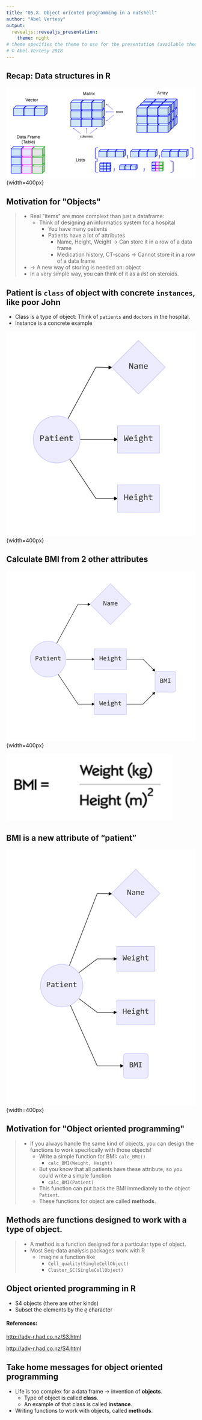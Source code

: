 ```yaml
---
title: "05.X. Object oriented programming in a nutshell"
author: "Abel Vertesy"
output: 
  revealjs::revealjs_presentation:
    theme: night
# theme specifies the theme to use for the presentation (available themes are "default", "simple", "sky", "beige", "serif", "solarized", "blood", "moon", "night", "black", "league" or "white").
# © Abel Vertesy 2018
---
```


## Recap: Data structures in R

![DataStructure](05.x.Object.oriented.programming.brief.explanation.assets/DataStructure.png){width=400px}



## Motivation for "Objects"

>- Real "items" are more complext than just a dataframe:
>   - Think of designing an informatics system for a hospital
>     - You have many patients
>     - Patients have a lot of attributes
>       - Name, Height, Weight			→ Can store it in a row of a data frame
>       - Medication history, CT-scans 	→ Cannot store it in a row of a data frame
>- → A new way of storing is needed an: object
>- In a very simple way, you can think of it as a *list* on steroids.




## Patient is `class` of object with concrete `instances`,  like poor John

- Class is a type of object: Think of `patients` and `doctors` in the hospital.
- Instance is a concrete example

![pat1](05.x.Object.oriented.programming.brief.explanation.assets/pat1.png){width=400px}



## Calculate BMI from 2 other attributes

![pat2](05.x.Object.oriented.programming.brief.explanation.assets/pat2.png){width=400px}

![bmi](05.x.Object.oriented.programming.brief.explanation.assets/bmi.png)




## BMI is a new attribute of “patient” 

![pat3](05.x.Object.oriented.programming.brief.explanation.assets/pat3.png){width=400px}


## Motivation for "Object oriented programming"

>-  If you always handle the same kind of objects, you can design the functions to work specifically with those objects!
>    -  Write a simple function for BMI: `calc_BMI()`
>       -  `calc_BMI(Weight, Height)`
>    -  But you know that all patients have these attribute, so you could write a simple function
>       -  `calc_BMI(Patient)`
>    -  This function can put back the BMI immediately to the object `Patient`.
>    -  These functions for object are called **methods**.



## Methods are functions designed to work with a type of object. 

>-  A method is a function designed for a particular type of object. 
>-  Most Seq-data analysis packages work with R
>    -  Imagine a function like
>       -   `Cell_quality(SingleCellObject)`
>       -   `Cluster_SC(SingleCellObject)`




## Object oriented programming in R


- S4 objects (there are other kinds)
- Subset the elements by the `@` character



#### References:

http://adv-r.had.co.nz/S3.html

http://adv-r.had.co.nz/S4.html





## Take home messages for object oriented programming



- Life is too complex for a data frame → invention of **objects**.
  - Type of object is called **class**.
  - An example of that class is called **instance**.
- Writing functions to work with objects, called **methods**.
